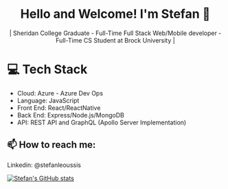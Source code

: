 <div align="center">
    
 # Hello and Welcome! I'm Stefan 👋

| Sheridan College Graduate - Full-Time Full Stack Web/Mobile developer - Full-Time CS Student at Brock University |

</div>

# 💻  Tech Stack

- Cloud: Azure - Azure Dev Ops
- Language: JavaScript
- Front End: React/ReactNative
- Back End: Express/Node.js/MongoDB
- API: REST API and GraphQL (Apollo Server Implementation)

## 📫 How to reach me: <br>
   Linkedin: @stefanleoussis
     


[![Stefan's GitHub stats](https://github-readme-stats.vercel.app/api?username=stefanleoussis&show_icons=true&include_all_commits=true&count_private=true)](https://github.com/anuraghazra/github-readme-stats)
